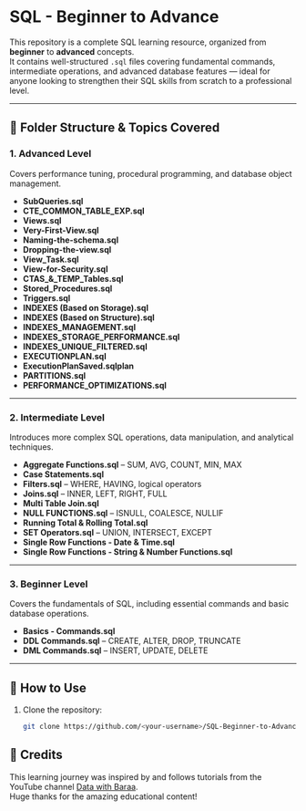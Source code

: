 # SQL - Beginner to Advance  

This repository is a complete SQL learning resource, organized from **beginner** to **advanced** concepts.  
It contains well-structured `.sql` files covering fundamental commands, intermediate operations, and advanced database features — ideal for anyone looking to strengthen their SQL skills from scratch to a professional level.

---

## 📂 Folder Structure & Topics Covered  

### **1. Advanced Level**  
Covers performance tuning, procedural programming, and database object management.  
- **SubQueries.sql**  
- **CTE_COMMON_TABLE_EXP.sql**  
- **Views.sql**  
- **Very-First-View.sql**  
- **Naming-the-schema.sql**  
- **Dropping-the-view.sql**  
- **View_Task.sql**  
- **View-for-Security.sql**  
- **CTAS_&_TEMP_Tables.sql**  
- **Stored_Procedures.sql**  
- **Triggers.sql**  
- **INDEXES (Based on Storage).sql**  
- **INDEXES (Based on Structure).sql**  
- **INDEXES_MANAGEMENT.sql**  
- **INDEXES_STORAGE_PERFORMANCE.sql**  
- **INDEXES_UNIQUE_FILTERED.sql**  
- **EXECUTIONPLAN.sql**  
- **ExecutionPlanSaved.sqlplan**  
- **PARTITIONS.sql**  
- **PERFORMANCE_OPTIMIZATIONS.sql**  

---

### **2. Intermediate Level**  
Introduces more complex SQL operations, data manipulation, and analytical techniques.  
- **Aggregate Functions.sql** – SUM, AVG, COUNT, MIN, MAX  
- **Case Statements.sql**  
- **Filters.sql** – WHERE, HAVING, logical operators  
- **Joins.sql** – INNER, LEFT, RIGHT, FULL  
- **Multi Table Join.sql**  
- **NULL FUNCTIONS.sql** – ISNULL, COALESCE, NULLIF  
- **Running Total & Rolling Total.sql**  
- **SET Operators.sql** – UNION, INTERSECT, EXCEPT  
- **Single Row Functions - Date & Time.sql**  
- **Single Row Functions - String & Number Functions.sql**  

---

### **3. Beginner Level**  
Covers the fundamentals of SQL, including essential commands and basic database operations.  
- **Basics - Commands.sql**  
- **DDL Commands.sql** – CREATE, ALTER, DROP, TRUNCATE  
- **DML Commands.sql** – INSERT, UPDATE, DELETE  

---

## 🚀 How to Use  
1. Clone the repository:  
   ```bash
   git clone https://github.com/<your-username>/SQL-Beginner-to-Advance.git

## 🙌 Credits  
This learning journey was inspired by and follows tutorials from the YouTube channel [Data with Baraa](https://www.youtube.com/watch?v=SSKVgrwhzus&t=73957s).  
Huge thanks for the amazing educational content!

